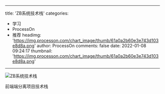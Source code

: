 
---
title: 'ZB系统技术栈'
categories: 
 - 学习
 - ProcessOn
 - 推荐
headimg: 'https://img.processon.com/chart_image/thumb/61a0a2b60e3e743d103e8d8a.png'
author: ProcessOn
comments: false
date: 2022-01-08 09:24:17
thumbnail: 'https://img.processon.com/chart_image/thumb/61a0a2b60e3e743d103e8d8a.png'
---

<div>   
<img class="thumb" alt="ZB系统技术栈" src="https://img.processon.com/chart_image/thumb/61a0a2b60e3e743d103e8d8a.png" referrerpolicy="no-referrer">
<p>前端端分离项目技术栈</p>  
</div>
            